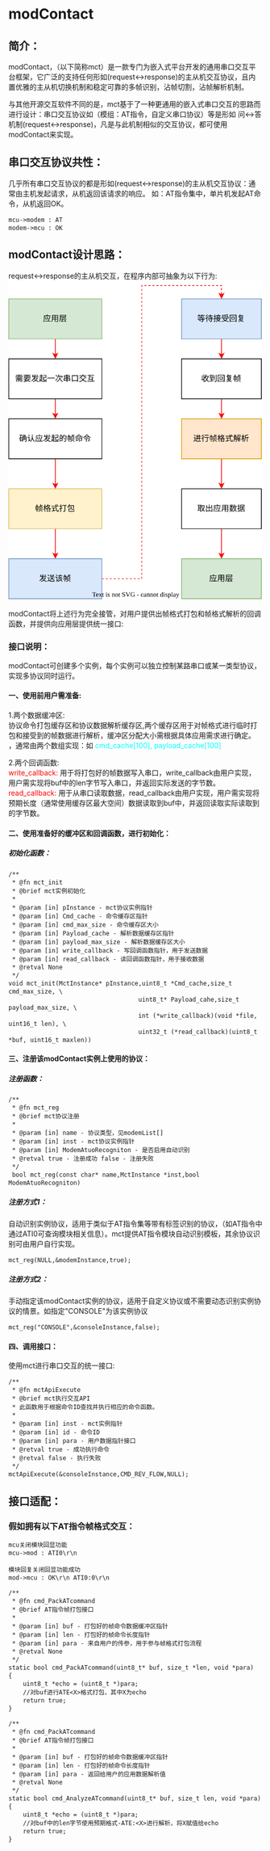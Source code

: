 # modContact

## 简介：
modContact，（以下简称mct）是一款专门为嵌入式平台开发的通用串口交互平台框架，它广泛的支持任何形如(request<->response)的主从机交互协议，且内置优雅的主从机切换机制和稳定可靠的多帧识别，沾帧切割，沾帧解析机制。


与其他开源交互软件不同的是，mct基于了一种更通用的嵌入式串口交互的思路而进行设计：串口交互协议如（模组：AT指令，自定义串口协议）等是形如 问<->答 机制(request<->response)，凡是与此机制相似的交互协议，都可使用modContact来实现。


## 串口交互协议共性：
几乎所有串口交互协议的都是形如(request<->response)的主从机交互协议：通常由主机发起请求，从机返回该请求的响应。
如：AT指令集中，单片机发起AT命令，从机返回OK。
```
mcu->modem : AT
modem->mcu : OK
```

## modContact设计思路：
request<->response的主从机交互，在程序内部可抽象为以下行为:  
![帧交互行为](document/abstract.svg)

modContact将上述行为完全接管，对用户提供出帧格式打包和帧格式解析的回调函数，并提供向应用层提供统一接口:
 
### 接口说明：
modContact可创建多个实例，每个实例可以独立控制某路串口或某一类型协议，实现多协议同时运行。

#### 一、使用前用户需准备:  
1.两个数据缓冲区:  
协议命令打包缓存区和协议数据解析缓存区,两个缓存区用于对帧格式进行临时打包和接受到的帧数据进行解析，缓冲区分配大小需根据具体应用需求进行确定。 ，通常由两个数组实现：如 
 <font color=#00FFFF>cmd_cache[100],   payload_cache[100] </font> 

2.两个回调函数:  
<font color=#FF0000>write_callback: </font> 
用于将打包好的帧数据写入串口，write_callback由用户实现，用户需实现将buf中的len字节写入串口，并返回实际发送的字节数。  
<font color=#FF0000>read_callback: </font> 
用于从串口读取数据，read_callback由用户实现，用户需实现将预期长度（通常使用缓存区最大空间）数据读取到buf中，并返回读取实际读取到的字节数。


#### 二、使用准备好的缓冲区和回调函数，进行初始化：
##### 初始化函数：

```
/**
 * @fn mct_init
 * @brief mct实例初始化
 * 
 * @param [in] pInstance - mct协议实例指针
 * @param [in] Cmd_cache - 命令缓存区指针
 * @param [in] cmd_max_size - 命令缓存区大小
 * @param [in] Payload_cache - 解析数据缓存区指针
 * @param [in] payload_max_size - 解析数据缓存区大小
 * @param [in] write_callback - 写回调函数指针，用于发送数据
 * @param [in] read_callback - 读回调函数指针，用于接收数据
 * @retval None
 */
void mct_init(MctInstance* pInstance,uint8_t *Cmd_cache,size_t cmd_max_size, \
                                    uint8_t* Payload_cahe,size_t payload_max_size, \
                                    int (*write_callback)(void *file, uint16_t len), \
                                    uint32_t (*read_callback)(uint8_t *buf, uint16_t maxlen))
```

#### 三、注册该modContact实例上使用的协议：
##### 注册函数：
```
/**
 * @fn mct_reg
 * @brief mct协议注册
 * 
 * @param [in] name - 协议类型，见modemList[]
 * @param [in] inst - mct协议实例指针
 * @param [in] ModemAtuoRecogniton - 是否启用自动识别
 * @retval true - 注册成功 false - 注册失败
 */
 bool mct_reg(const char* name,MctInstance *inst,bool ModemAtuoRecogniton)
 ```


##### 注册方式1：
自动识别实例协议，适用于类似于AT指令集等带有标签识别的协议，（如AT指令中通过ATI0可查询模块相关信息）。mct提供AT指令模块自动识别模板，其余协议识别可由用户自行实现。
```
mct_reg(NULL,&modemInstance,true);
```

##### 注册方式2：
手动指定该modContact实例的协议，适用于自定义协议或不需要动态识别实例协议的情景。如指定"CONSOLE"为该实例协议
```
mct_reg("CONSOLE",&consoleInstance,false);
```



#### 四、调用接口：
使用mct进行串口交互的统一接口:
```
/**
 * @fn mctApiExecute
 * @brief mct执行交互API
 * 此函数用于根据命令ID查找并执行相应的命令函数。
 * 
 * @param [in] inst - mct实例指针
 * @param [in] id - 命令ID
 * @param [in] para - 用户数据指针接口
 * @retval true - 成功执行命令
 * @retval false - 执行失败
 */
mctApiExecute(&consoleInstance,CMD_REV_FLOW,NULL);
```


## 接口适配：
### 假如拥有以下AT指令帧格式交互：
```
mcu关闭模块回显功能
mcu->mod : ATI0\r\n 

模块回复关闭回显功能成功
mod->mcu : OK\r\n ATI0:0\r\n
```


```
/**
 * @fn cmd_PackATcommand
 * @brief AT指令帧打包接口
 * 
 * @param [in] buf - 打包好的帧命令数据缓冲区指针
 * @param [in] len - 打包好的帧命令长度指针
 * @param [in] para - 来自用户的传参，用于参与帧格式打包流程
 * @retval None
 */
static bool cmd_PackATcommand(uint8_t* buf, size_t *len, void *para)
{
    uint8_t *echo = (uint8_t *)para;
    //对buf进行ATE<X>格式打包，其中X为echo
    return true;
}
```
```
/**
 * @fn cmd_PackATcommand
 * @brief AT指令帧打包接口
 * 
 * @param [in] buf - 打包好的帧命令数据缓冲区指针
 * @param [in] len - 打包好的帧命令长度指针
 * @param [in] para - 返回给用户的应用数据解析值
 * @retval None
 */
static bool cmd_AnalyzeATcommand(uint8_t* buf, size_t len, void *para)
{
    uint8_t *echo = (uint8_t *)para;
    //对buf中的len字节使用预期格式-ATE:<X>进行解析，将X赋值给echo
    return true;
}
```
